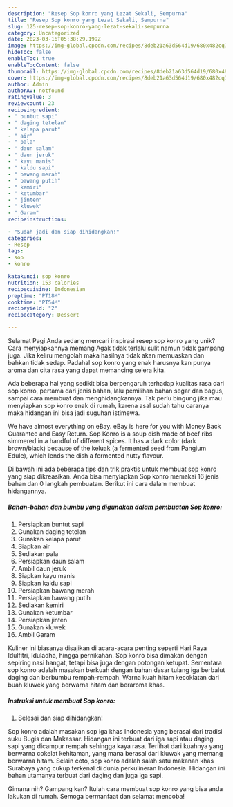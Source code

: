 ```yaml
---
description: "Resep Sop konro yang Lezat Sekali, Sempurna"
title: "Resep Sop konro yang Lezat Sekali, Sempurna"
slug: 125-resep-sop-konro-yang-lezat-sekali-sempurna
category: Uncategorized
date: 2023-03-16T05:38:29.199Z
image: https://img-global.cpcdn.com/recipes/8deb21a63d564d19/680x482cq70/sop-konro-foto-resep-utama.jpg
hideToc: false
enableToc: true
enableTocContent: false
thumbnail: https://img-global.cpcdn.com/recipes/8deb21a63d564d19/680x482cq70/sop-konro-foto-resep-utama.jpg
cover: https://img-global.cpcdn.com/recipes/8deb21a63d564d19/680x482cq70/sop-konro-foto-resep-utama.jpg
author: Admin
authorAv: notfound
ratingvalue: 3
reviewcount: 23
recipeingredient:
- " buntut sapi"
- " daging tetelan"
- " kelapa parut"
- " air"
- " pala"
- " daun salam"
- " daun jeruk"
- " kayu manis"
- " kaldu sapi"
- " bawang merah"
- " bawang putih"
- " kemiri"
- " ketumbar"
- " jinten"
- " kluwek"
- " Garam"
recipeinstructions:

- "Sudah jadi dan siap dihidangkan!"
categories:
- Resep
tags:
- sop
- konro

katakunci: sop konro 
nutrition: 153 calories
recipecuisine: Indonesian
preptime: "PT18M"
cooktime: "PT54M"
recipeyield: "2"
recipecategory: Dessert

---
```



Selamat Pagi Anda sedang mencari inspirasi resep sop konro yang unik? Cara menyiapkannya memang Agak tidak terlalu sulit namun tidak gampang juga. Jika keliru mengolah maka hasilnya tidak akan memuaskan dan bahkan tidak sedap. Padahal sop konro yang enak harusnya kan punya aroma dan cita rasa yang dapat memancing selera kita.


Ada beberapa hal yang sedikit bisa berpengaruh terhadap kualitas rasa dari sop konro, pertama dari jenis bahan, lalu pemilihan bahan segar dan bagus, sampai cara membuat dan menghidangkannya. Tak perlu bingung jika mau menyiapkan sop konro enak di rumah, karena asal sudah tahu caranya maka hidangan ini bisa jadi suguhan istimewa.

We have almost everything on eBay. eBay is here for you with Money Back Guarantee and Easy Return. Sop Konro is a soup dish made of beef ribs simmered in a handful of different spices. It has a dark color (dark brown/black) because of the keluak (a fermented seed from Pangium Edule), which lends the dish a fermented nutty flavour.


Di bawah ini ada beberapa tips dan trik praktis untuk membuat sop konro yang siap dikreasikan. Anda bisa menyiapkan Sop konro memakai 16 jenis bahan dan 0 langkah pembuatan. Berikut ini cara dalam membuat hidangannya.

<!--inarticleads1-->

##### Bahan-bahan dan bumbu yang digunakan dalam pembuatan Sop konro:

1. Persiapkan  buntut sapi
1. Gunakan  daging tetelan
1. Gunakan  kelapa parut
1. Siapkan  air
1. Sediakan  pala
1. Persiapkan  daun salam
1. Ambil  daun jeruk
1. Siapkan  kayu manis
1. Siapkan  kaldu sapi
1. Persiapkan  bawang merah
1. Persiapkan  bawang putih
1. Sediakan  kemiri
1. Gunakan  ketumbar
1. Persiapkan  jinten
1. Gunakan  kluwek
1. Ambil  Garam


Kuliner ini biasanya disajikan di acara-acara penting seperti Hari Raya Idulfitri, Iduladha, hingga pernikahan. Sop konro bisa dimakan dengan sepiring nasi hangat, tetapi bisa juga dengan potongan ketupat. Sementara sop konro adalah masakan berkuah dengan bahan dasar tulang iga berbalut daging dan berbumbu rempah-rempah. Warna kuah hitam kecoklatan dari buah kluwek yang berwarna hitam dan beraroma khas. 

<!--inarticleads2-->

##### Instruksi untuk membuat Sop konro:


1. Selesai dan siap dihidangkan!

Sop konro adalah masakan sop iga khas Indonesia yang berasal dari tradisi suku Bugis dan Makassar. Hidangan ini terbuat dari iga sapi atau daging sapi yang dicampur rempah sehingga kaya rasa. Terlihat dari kuahnya yang berwarna cokelat kehitaman, yang mana berasal dari kluwak yang memang berwarna hitam. Selain coto, sop konro adalah salah satu makanan khas Surabaya yang cukup terkenal di dunia perkulineran Indonesia. Hidangan ini bahan utamanya terbuat dari daging dan juga iga sapi. 

Gimana nih? Gampang kan? Itulah cara membuat sop konro yang bisa anda lakukan di rumah. Semoga bermanfaat dan selamat mencoba!
